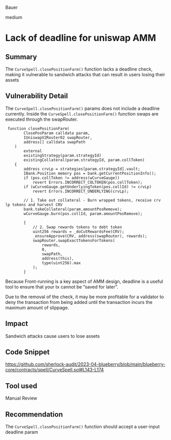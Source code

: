 Bauer

medium

# Lack of deadline for uniswap AMM

## Summary
The `CurveSpell.closePositionFarm()` function lacks a deadline check, making it vulnerable to sandwich attacks that can result in users losing their assets

## Vulnerability Detail
The `CurveSpell.closePositionFarm()` params does not include a deadline currently. Inside the  `CurveSpell.closePositionFarm()` function swaps are executed through the swapRouter.
```solidity
 function closePositionFarm(
        ClosePosParam calldata param,
        IUniswapV2Router02 swapRouter,
        address[] calldata swapPath
    )
        external
        existingStrategy(param.strategyId)
        existingCollateral(param.strategyId, param.collToken)
    {
        address crvLp = strategies[param.strategyId].vault;
        IBank.Position memory pos = bank.getCurrentPositionInfo();
        if (pos.collToken != address(wCurveGauge))
            revert Errors.INCORRECT_COLTOKEN(pos.collToken);
        if (wCurveGauge.getUnderlyingToken(pos.collId) != crvLp)
            revert Errors.INCORRECT_UNDERLYING(crvLp);

        // 1. Take out collateral - Burn wrapped tokens, receive crv lp tokens and harvest CRV
        bank.takeCollateral(param.amountPosRemove);
        wCurveGauge.burn(pos.collId, param.amountPosRemove);

        {
            // 2. Swap rewards tokens to debt token
            uint256 rewards = _doCutRewardsFee(CRV);
            _ensureApprove(CRV, address(swapRouter), rewards);
            swapRouter.swapExactTokensForTokens(
                rewards,
                0,
                swapPath,
                address(this),
                type(uint256).max
            );
        }

```
Because Front-running is a key aspect of AMM design, deadline is a useful tool to ensure that your tx cannot be “saved for later”.

Due to the removal of the check, it may be more profitable for a validator to deny the transaction from being added until the transaction incurs the maximum amount of slippage.


## Impact

Sandwich attacks cause users to lose assets
## Code Snippet
https://github.com/sherlock-audit/2023-04-blueberry/blob/main/blueberry-core/contracts/spell/CurveSpell.sol#L143-L174

## Tool used

Manual Review

## Recommendation
The `CurveSpell.closePositionFarm()` function should accept a user-input deadline param
